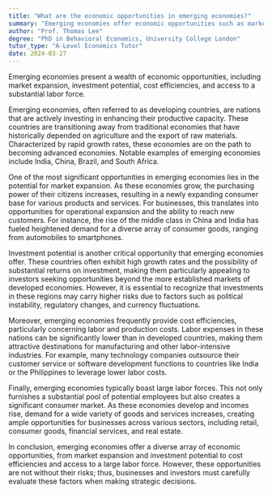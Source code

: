 ```yaml
---
title: "What are the economic opportunities in emerging economies?"
summary: "Emerging economies offer economic opportunities such as market expansion, investment potential, cost efficiency and access to a large labour force."
author: "Prof. Thomas Lee"
degree: "PhD in Behavioral Economics, University College London"
tutor_type: "A-Level Economics Tutor"
date: 2024-03-27
---
```


Emerging economies present a wealth of economic opportunities, including market expansion, investment potential, cost efficiencies, and access to a substantial labor force.

Emerging economies, often referred to as developing countries, are nations that are actively investing in enhancing their productive capacity. These countries are transitioning away from traditional economies that have historically depended on agriculture and the export of raw materials. Characterized by rapid growth rates, these economies are on the path to becoming advanced economies. Notable examples of emerging economies include India, China, Brazil, and South Africa.

One of the most significant opportunities in emerging economies lies in the potential for market expansion. As these economies grow, the purchasing power of their citizens increases, resulting in a newly expanding consumer base for various products and services. For businesses, this translates into opportunities for operational expansion and the ability to reach new customers. For instance, the rise of the middle class in China and India has fueled heightened demand for a diverse array of consumer goods, ranging from automobiles to smartphones.

Investment potential is another critical opportunity that emerging economies offer. These countries often exhibit high growth rates and the possibility of substantial returns on investment, making them particularly appealing to investors seeking opportunities beyond the more established markets of developed economies. However, it is essential to recognize that investments in these regions may carry higher risks due to factors such as political instability, regulatory changes, and currency fluctuations.

Moreover, emerging economies frequently provide cost efficiencies, particularly concerning labor and production costs. Labor expenses in these nations can be significantly lower than in developed countries, making them attractive destinations for manufacturing and other labor-intensive industries. For example, many technology companies outsource their customer service or software development functions to countries like India or the Philippines to leverage lower labor costs.

Finally, emerging economies typically boast large labor forces. This not only furnishes a substantial pool of potential employees but also creates a significant consumer market. As these economies develop and incomes rise, demand for a wide variety of goods and services increases, creating ample opportunities for businesses across various sectors, including retail, consumer goods, financial services, and real estate.

In conclusion, emerging economies offer a diverse array of economic opportunities, from market expansion and investment potential to cost efficiencies and access to a large labor force. However, these opportunities are not without their risks; thus, businesses and investors must carefully evaluate these factors when making strategic decisions.
    